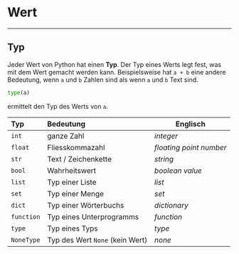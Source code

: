 # Wert
---

## Typ

Jeder Wert von Python hat einen **Typ**. Der Typ eines Werts legt fest, was mit dem Wert gemacht werden kann. Beispielsweise hat `a + b` eine andere Bedeutung, wenn `a` und `b` Zahlen sind als wenn `a` und `b` Text sind.

~~~ python
type(a)
~~~
ermittelt den Typ des Werts von `a`.

| Typ        | Bedeutung                       | Englisch                |
|:---------- |:------------------------------- | ----------------------- |
| `int`      | ganze Zahl                      | *integer*               |
| `float`    | Fliesskommazahl                 | *floating point number* |
| `str`      | Text / Zeichenkette             | *string*                |
| `bool`     | Wahrheitswert                   | *boolean value*         |
| `list`     | Typ einer Liste                 | *list*                  |
| `set`      | Typ einer Menge                 | *set*                   |
| `dict`     | Typ einer Wörterbuchs           | *dictionary*            |
| `function` | Typ eines Unterprogramms        | *function*              |
| `type`     | Typ eines Typs                  | *type*                  |
| `NoneType` | Typ des Wert `None` (kein Wert) | *none*                  |
